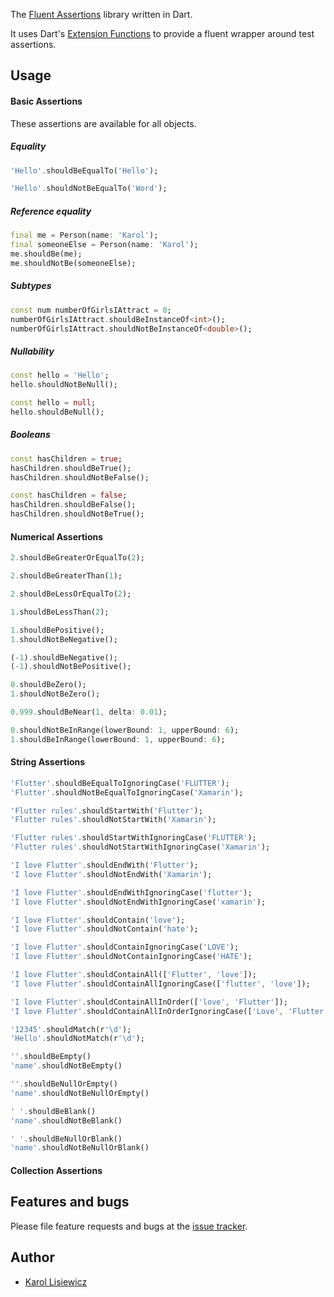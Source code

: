 The [Fluent Assertions](https://fluentassertions.com/) library written in Dart.

It uses Dart's [Extension Functions](https://dart.dev/guides/language/extension-methods) to provide a fluent wrapper around test assertions.

## Usage

#### Basic Assertions

These assertions are available for all objects.

##### Equality

```dart
'Hello'.shouldBeEqualTo('Hello');
```
```dart
'Hello'.shouldNotBeEqualTo('Word');
```

##### Reference equality

```dart
final me = Person(name: 'Karol');
final someoneElse = Person(name: 'Karol');
me.shouldBe(me);
me.shouldNotBe(someoneElse);
```

##### Subtypes

```dart
const num numberOfGirlsIAttract = 0;
numberOfGirlsIAttract.shouldBeInstanceOf<int>();
numberOfGirlsIAttract.shouldNotBeInstanceOf<double>();
```

##### Nullability

```dart
const hello = 'Hello';
hello.shouldNotBeNull();
```

```dart
const hello = null;
hello.shouldBeNull();
```

##### Booleans

```dart
const hasChildren = true;
hasChildren.shouldBeTrue();
hasChildren.shouldNotBeFalse();
```
```dart
const hasChildren = false;
hasChildren.shouldBeFalse();
hasChildren.shouldNotBeTrue();
```

#### Numerical Assertions

```dart
2.shouldBeGreaterOrEqualTo(2);
```

```dart
2.shouldBeGreaterThan(1);
```

```dart
2.shouldBeLessOrEqualTo(2);
```

```dart
1.shouldBeLessThan(2);
```

```dart
1.shouldBePositive();
1.shouldNotBeNegative();
```

```dart
(-1).shouldBeNegative();
(-1).shouldNotBePositive();
```

```dart
0.shouldBeZero();
1.shouldNotBeZero();
```

```dart
0.999.shouldBeNear(1, delta: 0.01);
```

```dart
0.shouldNotBeInRange(lowerBound: 1, upperBound: 6);
1.shouldBeInRange(lowerBound: 1, upperBound: 6);
```

#### String Assertions

```dart
'Flutter'.shouldBeEqualToIgnoringCase('FLUTTER');
'Flutter'.shouldNotBeEqualToIgnoringCase('Xamarin');
```

```dart
'Flutter rules'.shouldStartWith('Flutter');
'Flutter rules'.shouldNotStartWith('Xamarin');
```

```dart
'Flutter rules'.shouldStartWithIgnoringCase('FLUTTER');
'Flutter rules'.shouldNotStartWithIgnoringCase('Xamarin');
```

```dart
'I love Flutter'.shouldEndWith('Flutter');
'I love Flutter'.shouldNotEndWith('Xamarin');
```

```dart
'I love Flutter'.shouldEndWithIgnoringCase('flutter');
'I love Flutter'.shouldNotEndWithIgnoringCase('xamarin');
```

```dart
'I love Flutter'.shouldContain('love');
'I love Flutter'.shouldNotContain('hate');
```

```dart
'I love Flutter'.shouldContainIgnoringCase('LOVE');
'I love Flutter'.shouldNotContainIgnoringCase('HATE');
```

```dart
'I love Flutter'.shouldContainAll(['Flutter', 'love']);
'I love Flutter'.shouldContainAllIgnoringCase(['flutter', 'love']);
```

```dart
'I love Flutter'.shouldContainAllInOrder(['love', 'Flutter']);
'I love Flutter'.shouldContainAllInOrderIgnoringCase(['Love', 'Flutter']);
```

```dart
'12345'.shouldMatch(r'\d');
'Hello'.shouldNotMatch(r'\d');
```

```dart
''.shouldBeEmpty()
'name'.shouldNotBeEmpty()
```

```dart
''.shouldBeNullOrEmpty()
'name'.shouldNotBeNullOrEmpty()
```

```dart
' '.shouldBeBlank()
'name'.shouldNotBeBlank()
```

```dart
' '.shouldBeNullOrBlank()
'name'.shouldNotBeNullOrBlank()
```

#### Collection Assertions

## Features and bugs

Please file feature requests and bugs at the [issue tracker](https://github.com/klisiewicz/fluent-assertions/issues).

## Author
- [Karol Lisiewicz](https://github.com/klisiewicz)
